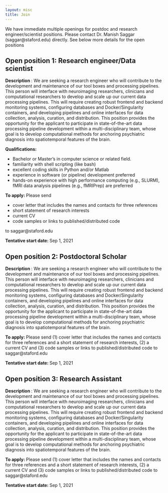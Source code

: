 ```yaml
---
layout: misc
title: Join
---
```


We have immediate multiple openings for postdoc and research engineer/scientist positions. Please contact Dr. Manish Saggar (saggar<span style="display:none">obfuscate</span>@staford.edu) directly. See below more details for the open positions

## Open position 1: Research engineer/Data scientist
<strong> Description </strong>: We are seeking a research engineer who will contribute to the development and maintenance of our tool boxes and processing pipelines. This person will interface with neuroimaging researchers, clinicians and computational researchers to develop and scale up our current data processing pipelines. This will require creating robust frontend and backend monitoring systems, configuring databases and Docker/Singularity containers, and developing pipelines and online interfaces for data collection, analysis, curation, and distribution. This position provides the opportunity for the applicant to participate in state-of-the-art data processing pipeline development within a multi-disciplinary team, whose goal is to develop computational methods for anchoring psychiatric diagnosis into spatiotemporal features of the brain.

<strong> Qualifications: </strong>
- Bachelor or Master’s in computer science or related field.
- familiarity with shell scripting (like bash)
- excellent coding skills in Python and/or Matlab
- experience in software (or pipeline) development preferred
- hands-on experience with high performance computing (e.g., SLURM), fMRI data analysis pipelines (e.g., fMRIPrep) are preferred

<strong> To apply: </strong> Please send
- cover letter that includes the names and contacts for three references
- short statement of research interests
- current CV
- code samples or links to published/distributed code

to saggar<span style="display:none">obfuscate</span>@staford.edu

<strong> Tentative start date: </strong> Sep 1, 2021


## Open position 2: Postdoctoral Scholar
<strong> Description </strong>: We are seeking a research engineer who will contribute to the development and maintenance of our tool boxes and processing pipelines. This person will interface with neuroimaging researchers, clinicians and computational researchers to develop and scale up our current data processing pipelines. This will require creating robust frontend and backend monitoring systems, configuring databases and Docker/Singularity containers, and developing pipelines and online interfaces for data collection, analysis, curation, and distribution. This position provides the opportunity for the applicant to participate in state-of-the-art data processing pipeline development within a multi-disciplinary team, whose goal is to develop computational methods for anchoring psychiatric diagnosis into spatiotemporal features of the brain.

<strong> To apply: </strong> Please send (1) cover letter that includes the names and contacts for three references and a short statement of research interests, (2) a current CV and (3) code samples or links to published/distributed code to saggar<span style="display:none">obfuscate</span>@staford.edu

<strong> Tentative start date: </strong> Sep 1, 2021

## Open position 3: Research Assistant
<strong> Description </strong>: We are seeking a research engineer who will contribute to the development and maintenance of our tool boxes and processing pipelines. This person will interface with neuroimaging researchers, clinicians and computational researchers to develop and scale up our current data processing pipelines. This will require creating robust frontend and backend monitoring systems, configuring databases and Docker/Singularity containers, and developing pipelines and online interfaces for data collection, analysis, curation, and distribution. This position provides the opportunity for the applicant to participate in state-of-the-art data processing pipeline development within a multi-disciplinary team, whose goal is to develop computational methods for anchoring psychiatric diagnosis into spatiotemporal features of the brain.

<strong> To apply: </strong> Please send (1) cover letter that includes the names and contacts for three references and a short statement of research interests, (2) a current CV and (3) code samples or links to published/distributed code to saggar<span style="display:none">obfuscate</span>@staford.edu

<strong> Tentative start date: </strong> Sep 1, 2021
